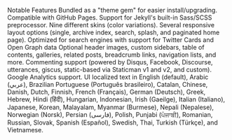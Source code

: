Notable Features
Bundled as a "theme gem" for easier install/upgrading.
Compatible with GitHub Pages.
Support for Jekyll's built-in Sass/SCSS preprocessor.
Nine different skins (color variations).
Several responsive layout options (single, archive index, search, splash, and paginated home page).
Optimized for search engines with support for Twitter Cards and Open Graph data
Optional header images, custom sidebars, table of contents, galleries, related posts, breadcrumb links, navigation lists, and more.
Commenting support (powered by Disqus, Facebook, Discourse, utterances, giscus, static-based via Staticman v1 and v2, and custom).
Google Analytics support.
UI localized text in English (default), Arabic (عربي), Brazilian Portuguese (Português brasileiro), Catalan, Chinese, Danish, Dutch, Finnish, French (Français), German (Deutsch), Greek, Hebrew, Hindi (हिंदी), Hungarian, Indonesian, Irish (Gaeilge), Italian (Italiano), Japanese, Korean, Malayalam, Myanmar (Burmese), Nepali (Nepalese), Norwegian (Norsk), Persian (فارسی), Polish, Punjabi (ਪੰਜਾਬੀ), Romanian, Russian, Slovak, Spanish (Español), Swedish, Thai, Turkish (Türkçe), and Vietnamese.

